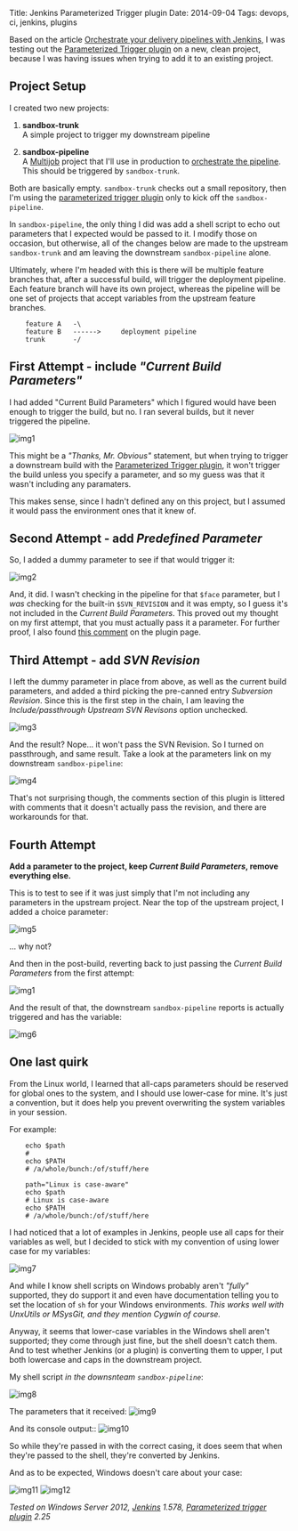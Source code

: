 Title: Jenkins Parameterized Trigger plugin
Date: 2014-09-04
Tags: devops, ci, jenkins, plugins

Based on the article [Orchestrate your delivery pipelines with Jenkins][orchestrate], I was testing out the [Parameterized Trigger plugin][plugin] on a new, clean project, because I was having issues when trying to add it to an existing project.


## Project Setup

I created two new projects:

1. **sandbox-trunk**  
A simple project to trigger my downstream pipeline

2. **sandbox-pipeline**  
A [Multijob][] project that I'll use in production to [orchestrate the pipeline][orchestrate]. This should be triggered by `sandbox-trunk`.

Both are basically empty. `sandbox-trunk` checks out a small repository, then I'm using the [parameterized trigger plugin][plugin] only to kick off the `sandbox-pipeline`.

In `sandbox-pipeline`, the only thing I did was add a shell script to echo out parameters that I expected would be passed to it. I modify those on occasion, but otherwise, all of the changes below are made to the upstream `sandbox-trunk` and am leaving the downstream `sandbox-pipeline` alone.

Ultimately, where I'm headed with this is there will be multiple feature branches that, after a successful build, will trigger the deployment pipeline. Each feature branch will have its own project, whereas the pipeline will be one set of projects that accept variables from the upstream feature branches.

		feature A   -\
		feature B	------>		deployment pipeline
		trunk		-/


## First Attempt - include *"Current Build Parameters"*

I had added "Current Build Parameters" which I figured would have been enough to trigger the build, but no. I ran several builds, but it never triggered the pipeline.

![img1][]

This might be a *"Thanks, Mr. Obvious"* statement, but when trying to trigger a downstream build with the [Parameterized Trigger plugin][plugin], it won't trigger the build unless you specify a parameter, and so my guess was that it wasn't including any paramaters.

This makes sense, since I hadn't defined any on this project, but I assumed it would pass the environment ones that it knew of.

## Second Attempt - add *Predefined Parameter*

So, I added a dummy parameter to see if that would trigger it:

![img2][]

And, it did. I wasn't checking in the pipeline for that `$face` parameter, but I *was* checking for the built-in `$SVN_REVISION` and it was empty, so I guess it's not included in the *Current Build Parameters*. This proved out my thought on my first attempt, that you must actually pass it a parameter. For further proof, I also found [this comment](https://wiki.jenkins-ci.org/display/JENKINS/Parameterized+Trigger+Plugin?focusedCommentId=38930765#comment-38930765) on the plugin page.

## Third Attempt - add *SVN Revision*

I left the dummy parameter in place from above, as well as the current build parameters, and added a third picking the pre-canned entry *Subversion Revision*. Since this is the first step in the chain, I am leaving the *Include/passthrough Upstream SVN Revisons* option unchecked.

![img3][]

And the result? Nope... it won't pass the SVN Revision. So I turned on passthrough, and same result. Take a look at the parameters link on my downstream `sandbox-pipeline`:

![img4][]

That's not surprising though, the comments section of this plugin is littered with comments that it doesn't actually pass the revision, and there are workarounds for that.

## Fourth Attempt

**Add a parameter to the project, keep *Current Build Parameters*, remove everything else.**

This is to test to see if it was just simply that I'm not including any parameters in the upstream project. Near the top of the upstream project, I added a choice parameter:

![img5][]

... why not?

And then in the post-build, reverting back to just passing the *Current Build Parameters* from the first attempt:

![img1][]

And the result of that, the downstream `sandbox-pipeline` reports is actually triggered and has the variable:

![img6][]

## One last quirk

From the Linux world, I learned that all-caps parameters should be reserved for global ones to the system, and I should use lower-case for mine. It's just a convention, but it does help you prevent overwriting the system variables in your session.

For example:

		echo $path
		#
		echo $PATH
		# /a/whole/bunch:/of/stuff/here
		
		path="Linux is case-aware"
		echo $path
		# Linux is case-aware
		echo $PATH
		# /a/whole/bunch:/of/stuff/here
		
I had noticed that a lot of examples in Jenkins, people use all caps for their variables as well, but I decided to stick with my convention of using lower case for my variables:

![img7][]

And while I know shell scripts on Windows probably aren't *"fully"* supported, they do support it and even have documentation telling you to set the location of `sh` for your Windows environments. *This works well with UnxUtils or MSysGit, and they mention Cygwin of course.*

Anyway, it seems that lower-case variables in the Windows shell aren't supported; they come through just fine, but the shell doesn't catch them. And to test whether Jenkins (or a plugin) is converting them to upper, I put both lowercase and caps in the downstream project.

My shell script *in the downsnteam `sandbox-pipeline`*:

![img8][]

The parameters that it received:
![img9][]

And its console output::
![img10][]

So while they're passed in with the correct casing, it does seem that when they're passed to the shell, they're converted by Jenkins.

And as to be expected, Windows doesn't care about your case:

![img11][]
![img12][]


*Tested on Windows Server 2012, [Jenkins][] 1.578, [Parameterized trigger plugin][plugin] 2.25*


[img1]: ./images/param-trigger/img1.png
[img2]: ./images/param-trigger/img2.png
[img3]: ./images/param-trigger/img3.png
[img4]: ./images/param-trigger/img4.png
[img5]: ./images/param-trigger/img5.png
[img6]: ./images/param-trigger/img6.png
[img7]: ./images/param-trigger/img7.png
[img8]: ./images/param-trigger/img8.png
[img9]: ./images/param-trigger/img9.png
[img10]: ./images/param-trigger/img10.png
[img11]: ./images/param-trigger/img11.png
[img12]: ./images/param-trigger/img12.png

[orchestrate]: http://www.infoq.com/articles/orch-pipelines-jenkins

[Jenkins]: http://jenkins-ci.org/
[multijob]: https://wiki.jenkins-ci.org/display/JENKINS/Multijob+Plugin
[plugin]: https://wiki.jenkins-ci.org/display/JENKINS/Parameterized+Trigger+Plugin
